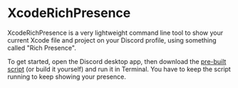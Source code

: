 # XcodeRichPresence

XcodeRichPresence is a very lightweight command line tool to show your current Xcode file and project on your Discord profile, using something called "Rich Presence".

To get started, open the Discord desktop app, then download the [pre-built script](Products/XcodeRichPresence) (or build it yourself) and run it in Terminal. You have to keep the script running to keep showing your presence.
